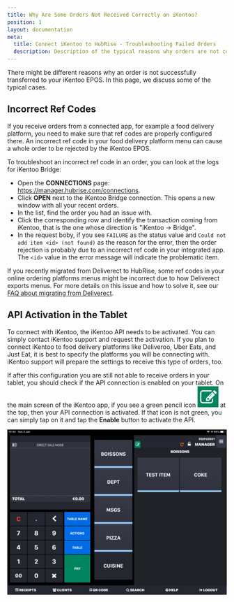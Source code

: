 ```yaml
---
title: Why Are Some Orders Not Received Correctly on iKentoo?
position: 1
layout: documentation
meta:
  title: Connect iKentoo to HubRise - Troubleshooting Failed Orders
  description: Description of the typical reasons why orders are not correctly sent to iKentoo, some troubleshooting strategies and how to fix the issues.
---
```


There might be different reasons why an order is not successfully transferred to your iKentoo EPOS. In this page, we discuss some of the typical cases.

## Incorrect Ref Codes

If you receive orders from a connected app, for example a food delivery platform, you need to make sure that ref codes are properly configured there. An incorrect ref code in your food delivery platform menu can cause a whole order to be rejected by the iKentoo EPOS.

To troubleshoot an incorrect ref code in an order, you can look at the logs for iKentoo Bridge:

- Open the **CONNECTIONS** page: https://manager.hubrise.com/connections.
- Click **OPEN** next to the iKentoo Bridge connection. This opens a new window with all your recent orders.
- In the list, find the order you had an issue with.
- Click the corresponding row and identify the transaction coming from iKentoo, that is the one whose direction is "iKentoo -> Bridge".
- In the request boby, if you see `FAILURE` as the status value and `Could not add item <id> (not found)` as the reason for the error, then the order rejection is probably due to an incorrect ref code in your integrated app. The `<id>` value in the error message will indicate the problematic item.

If you recently migrated from Deliverect to HubRise, some ref codes in your online ordering platforms menus might be incorrect due to how Deliverect exports menus. For more details on this issue and how to solve it, see our [FAQ about migrating from Deliverect](/apps/ikentoo-lightspeed/faqs/migrating-from-deliverect/).

## API Activation in the Tablet

To connect with iKentoo, the iKentoo API needs to be activated. You can simply contact iKentoo support and request the activation.
If you plan to connect iKentoo to food delivery platforms like Deliveroo, Uber Eats, and Just Eat, it is best to specify the platforms you will be connecting with. iKentoo support will prepare the settings to receive this type of orders, too.

If after this configuration you are still not able to receive orders in your tablet, you should check if the API connection is enabled on your tablet. On the main screen of the iKentoo app, if you see a green pencil icon <InlineImage width="28" height="28">![Green pencil icon](../../images/011-ikentoo-api-icon.png)</InlineImage> at the top, then your API connection is activated. If that icon is not green, you can simply tap on it and tap the **Enable** button to activate the API.

![iKentoo main screen with the green icon indicating that API connection is enabled.](../../images/010-ikentoo-main-screen.png)
